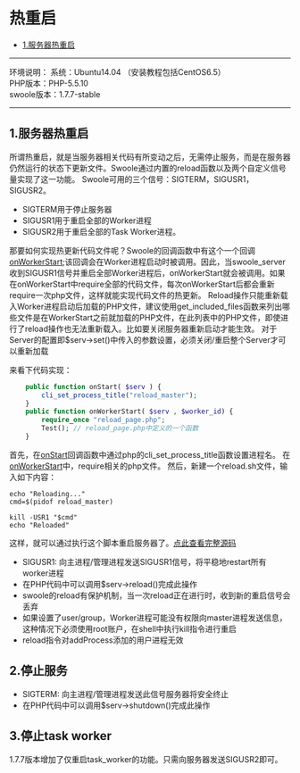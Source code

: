 # 热重启
- [1.服务器热重启](#2%E6%9C%8D%E5%8A%A1%E5%99%A8%E7%83%AD%E9%87%8D%E5%90%AF)

---

环境说明：
系统：Ubuntu14.04 （安装教程包括CentOS6.5）<br>
PHP版本：PHP-5.5.10<br>
swoole版本：1.7.7-stable<br>

---

## **1.服务器热重启**
所谓热重启，就是当服务器相关代码有所变动之后，无需停止服务，而是在服务器仍然运行的状态下更新文件。Swoole通过内置的reload函数以及两个自定义信号量实现了这一功能。
Swoole可用的三个信号：SIGTERM，SIGUSR1，SIGUSR2。

* SIGTERM用于停止服务器
* SIGUSR1用于重启全部的Worker进程
* SIGUSR2用于重启全部的Task Worker进程。

那要如何实现热更新代码文件呢？Swoole的回调函数中有这个一个回调[onWorkerStart](https://github.com/LinkedDestiny/swoole-doc/blob/master/doc/02.%E4%BA%8B%E4%BB%B6%E5%9B%9E%E8%B0%83%E5%87%BD%E6%95%B0.md#3onworkerstart);该回调会在Worker进程启动时被调用。因此，当swoole_server收到SIGUSR1信号并重启全部Worker进程后，onWorkerStart就会被调用。如果在onWorkerStart中require全部的代码文件，每次onWorkerStart后都会重新require一次php文件，这样就能实现代码文件的热更新。
Reload操作只能重新载入Worker进程启动后加载的PHP文件，建议使用get_included_files函数来列出哪些文件是在WorkerStart之前就加载的PHP文件，在此列表中的PHP文件，即使进行了reload操作也无法重新载入。比如要关闭服务器重新启动才能生效。
对于Server的配置即$serv->set()中传入的参数设置，必须关闭/重启整个Server才可以重新加载


来看下代码实现：
```php
    public function onStart( $serv ) {
        cli_set_process_title("reload_master");
    }
    public function onWorkerStart( $serv , $worker_id) {
        require_once "reload_page.php";
        Test(); // reload_page.php中定义的一个函数
    }
```
首先，在[onStart](https://github.com/LinkedDestiny/swoole-doc/blob/master/doc/02.%E4%BA%8B%E4%BB%B6%E5%9B%9E%E8%B0%83%E5%87%BD%E6%95%B0.md#2onstart)回调函数中通过php的cli_set_process_title函数设置进程名。
在[onWorkerStart](https://github.com/LinkedDestiny/swoole-doc/blob/master/doc/02.%E4%BA%8B%E4%BB%B6%E5%9B%9E%E8%B0%83%E5%87%BD%E6%95%B0.md#3onworkerstart)中，require相关的php文件。
然后，新建一个reload.sh文件，输入如下内容：
```shell
echo "Reloading..."
cmd=$(pidof reload_master)

kill -USR1 "$cmd"
echo "Reloaded"
```
这样，就可以通过执行这个脚本重启服务器了。[点此查看完整源码](https://github.com/LinkedDestiny/swoole-doc/tree/master/src/04/reload)

* SIGUSR1: 向主进程/管理进程发送SIGUSR1信号，将平稳地restart所有worker进程
* 在PHP代码中可以调用$serv->reload()完成此操作
* swoole的reload有保护机制，当一次reload正在进行时，收到新的重启信号会丢弃
* 如果设置了user/group，Worker进程可能没有权限向master进程发送信息，这种情况下必须使用root账户，在shell中执行kill指令进行重启
* reload指令对addProcess添加的用户进程无效

## **2.停止服务**
* SIGTERM: 向主进程/管理进程发送此信号服务器将安全终止
* 在PHP代码中可以调用$serv->shutdown()完成此操作

## **3.停止task worker**
1.7.7版本增加了仅重启task_worker的功能。只需向服务器发送SIGUSR2即可。

